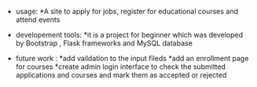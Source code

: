 - usage:
*A site to apply for jobs, register for educational courses and attend events 

- developement tools:
*it is a project for  beginner which was developed by  Bootstrap , Flask frameworks and MySQL database


- future work : 
*add vaildation to the input fileds 
*add an enrollment page for courses 
*create admin login interface to check the submitted applications and courses and mark them as accepted or rejected
